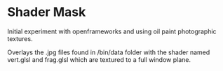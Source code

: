 # Shader Mask

Initial experiment with openframeworks and using oil paint photographic textures. 

Overlays the .jpg files found in /bin/data folder with the shader named vert.glsl and frag.glsl which are textured to a full window plane.

